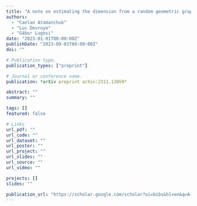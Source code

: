 ```yaml
---
title: "A note on estimating the dimension from a random geometric graph"
authors:
  - "Caelan Atamanchuk"
  - "Luc Devroye"
  - "Gábor Lugosi"
date: "2023-01-01T00:00:00Z"
publishDate: "2023-09-01T00:00:00Z"
doi: ""

# Publication type.
publication_types: ["preprint"]

# Journal or conference name.
publication: *arXiv preprint arXiv:2311.13059*

abstract: ""
summary: ""

tags: []
featured: false

# Links
url_pdf: ""
url_code: ""
url_dataset: ""
url_poster: ""
url_project: ""
url_slides: ""
url_source: ""
url_video: ""

projects: []
slides: ""

publication_url: "https://scholar.google.com/scholar?oi=bibs&hl=en&q=A+note+on+estimating+the+dimension+from+a+random+geometric+graph"
---
```

